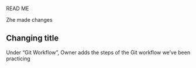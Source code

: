 READ ME

Zhe made changes



## Changing title 




Under “Git Workflow”, Owner adds the steps of the Git workflow we’ve been practicing